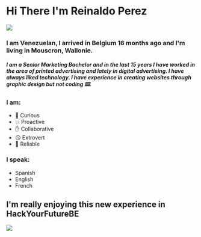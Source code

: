 # Hi There I'm Reinaldo Perez
![](https://1.bp.blogspot.com/-eeRXVD-UUPw/XnJTtFKdjjI/AAAAAAAAyz8/C2hA0NNBsKojmOwI6Yz-reDCqWcwgVumQCLcBGAsYHQ/s1600/Flag_of_Venezuela.gif)

### I am Venezuelan, I arrived in Belgium 16 months ago and I'm living in Mouscron, Wallonie. 

##### I am a Senior Marketing Bachelor and in the last 15 years I have worked in the area of printed advertising and lately in digital advertising. I have always liked technology. I have experience in creating websites through graphic design but not coding :keyboard:.

### I am:

* :monocle_face:    Curious
* :boom:    Proactive
* :raised_hand:    Collaborative
* :smirk:    Extrovert
* :purple_heart:    Reliable

### I speak:

* Spanish
* English
* French

## I'm really enjoying this new experience in HackYourFutureBE


![](https://user-images.githubusercontent.com/57039079/68556083-b2038700-0428-11ea-8add-e9abd09f6b23.gif)
